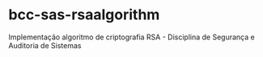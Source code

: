 # bcc-sas-rsaalgorithm
Implementação algoritmo de criptografia RSA - Disciplina de Segurança e Auditoria de Sistemas

